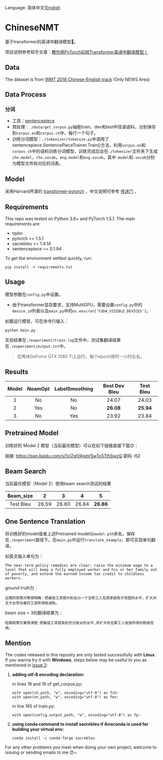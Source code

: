 Language: 简体中文|[English](https://github.com/hemingkx/ChineseNMT/blob/master/README-en.md)

# ChineseNMT

基于transformer的英译中翻译模型🤗。

项目说明参考知乎文章：[教你用PyTorch玩转Transformer英译中翻译模型！](https://zhuanlan.zhihu.com/p/347061440)

## Data

The dataset is from [WMT 2018 Chinese-English track](http://statmt.org/wmt18/translation-task.html) (Only NEWS Area)

## Data Process

### 分词

- 工具：[sentencepiece](https://github.com/google/sentencepiece)
- 预处理：`./data/get_corpus.py`抽取train、dev和test中双语语料，分别保存到`corpus.en`和`corpus.ch`中，每行一个句子。
- 训练分词模型：`./tokenizer/tokenize.py`中调用了sentencepiece.SentencePieceTrainer.Train()方法，利用`corpus.en`和`corpus.ch`中的语料训练分词模型，训练完成后会在`./tokenizer`文件夹下生成`chn.model`，`chn.vocab`，`eng.model`和`eng.vocab`，其中`.model`和`.vocab`分别为模型文件和对应的词表。

## Model

采用Harvard开源的 [transformer-pytorch](http://nlp.seas.harvard.edu/2018/04/03/attention.html) ，中文说明可参考 [传送门](https://zhuanlan.zhihu.com/p/144825330) 。

## Requirements

This repo was tested on Python 3.6+ and PyTorch 1.5.1. The main requirements are:

- tqdm
- pytorch >= 1.5.1
- sacrebleu >= 1.4.14
- sentencepiece >= 0.1.94

To get the environment settled quickly, run:

```
pip install -r requirements.txt
```

## Usage

模型参数在`config.py`中设置。

- 由于transformer显存要求，支持MultiGPU，需要设置`config.py`中的`device_id`列表以及`main.py`中的`os.environ['CUDA_VISIBLE_DEVICES']`。

如要运行模型，可在命令行输入：

```
python main.py
```

实验结果在`./experiment/train.log`文件中，测试集翻译结果在`./experiment/output.txt`中。

> 在两块GeForce GTX 1080 Ti上运行，每个epoch用时一小时左右。

## Results

| Model | NoamOpt | LabelSmoothing | Best Dev Bleu | Test Bleu |
| :---: | :-----: | :------------: | :-----------: | :-------: |
|   1   |   No    |       No       |     24.07     |   24.03   |
|   2   |   Yes   |       No       |   **26.08**   | **25.94** |
|   3   |   No    |      Yes       |     23.92     |   23.84   |

## Pretrained Model

训练好的 Model 2 模型（当前最优模型）可以在如下链接直接下载😊：

链接: https://pan.baidu.com/s/1cjZglVAgpVSwTo5TlhSwzQ  密码: ifj2

## Beam Search

当前最优模型（Model 2）使用beam search测试的结果

| Beam_size |   2   |   3   |   4   |     5     |
| :-------: | :---: | :---: | :---: | :-------: |
| Test Bleu | 26.59 | 26.80 | 26.84 | **26.86** |

## One Sentence Translation

将训练好的model或者上述Pretrained model以`model.pth`命名，保存在`./experiment`路径下。在`main.py`中运行`translate_example`，即可实现单句翻译。

如英文输入单句为：

```
The near-term policy remedies are clear: raise the minimum wage to a level that will keep a fully employed worker and his or her family out of poverty, and extend the earned-income tax credit to childless workers.
```

ground truth为：

```
近期的政策对策很明确：把最低工资提升到足以一个全职工人及其家庭免于贫困的水平，扩大对无子女劳动者的工资所得税减免。
```

beam size = 3的翻译结果为：

```
短期政策方案很清楚:把最低工资提高到充分就业的水平,并扩大向无薪工人发放所得的税收信用。
```

## Mention

The codes released in this reposity are only tested successfully with **Linux**. If you wanna try it with **Windows**, steps below may be useful to you as mentioned in [issue 2](https://github.com/hemingkx/ChineseNMT/issues/2):

1. **adding utf-8 encoding declaration:**

   in lines 16 and 19 of get_corpus.py:

   ```
   with open(ch_path, "w", encoding="utf-8") as fch:
   with open(en_path, "w", encoding="utf-8") as fen:
   ```

   in line 165 of train.py:

   ```
   with open(config.output_path, "w", encoding="utf-8") as fp:
   ```

2. **using conda command to install sacrebleu if Anoconda is used for building your virtual env:**

   ```
   conda install -c conda-forge sacrebleu
   ```

For any other problems you meet when doing your own project, welcome to issuing or sending emails to me 😊~

